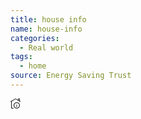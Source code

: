 ```yaml
---
title: house info
name: house-info
categories:
  - Real world
tags:
  - home
source: Energy Saving Trust
---
```

<svg xmlns="http://www.w3.org/2000/svg" width="16" height="16" fill="currentColor" class="esti esti-house-info" viewBox="0 0 16 16">
  <path fill-rule="evenodd" clip-rule="evenodd" d="M13.0001 1V2.87091L14.0001 3.48757V1L13.0001 1ZM15.0001 4.10424V0.750001C15.0001 0.335787 14.6643 0 14.2501 0H12.7501C12.3359 0 12.0001 0.335786 12.0001 0.75V2.2753L8.38185 0.144565C8.14508 0.0051333 7.85101 0.00634152 7.6154 0.147712L0.242828 4.57125C0.00603756 4.71333 -0.070745 5.02046 0.0713291 5.25725C0.213403 5.49404 0.520533 5.57082 0.757323 5.42875L1.00008 5.2831V15.5C1.00008 15.7761 1.22393 16 1.50008 16H4.50008C4.77622 16 5.00008 15.7761 5.00008 15.5C5.00008 15.2239 4.77622 15 4.50008 15H2.00008V4.6831L8.00246 1.08166L12.242 3.57826L15.2376 5.42559C15.4727 5.57053 15.7807 5.49749 15.9257 5.26244C16.0706 5.0274 15.9976 4.71936 15.7625 4.57441L15.0001 4.10424ZM14.0001 11C14.0001 13.2091 12.2092 15 10.0001 15C7.79094 15 6.00008 13.2091 6.00008 11C6.00008 8.79086 7.79094 7 10.0001 7C12.2092 7 14.0001 8.79086 14.0001 11ZM15.0001 11C15.0001 13.7614 12.7615 16 10.0001 16C7.23865 16 5.00008 13.7614 5.00008 11C5.00008 8.23858 7.23865 6 10.0001 6C12.7615 6 15.0001 8.23858 15.0001 11ZM10.0001 10C10.2762 10 10.5001 10.2239 10.5001 10.5V13.5C10.5001 13.7761 10.2762 14 10.0001 14C9.72393 14 9.50008 13.7761 9.50008 13.5V10.5C9.50008 10.2239 9.72393 10 10.0001 10ZM10.0001 9.25C10.2762 9.25 10.5001 9.02614 10.5001 8.75C10.5001 8.47386 10.2762 8.25 10.0001 8.25C9.72393 8.25 9.50008 8.47386 9.50008 8.75C9.50008 9.02614 9.72393 9.25 10.0001 9.25Z"/>
</svg>